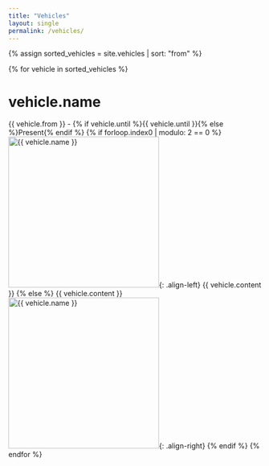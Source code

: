 ```yaml
---
title: "Vehicles"
layout: single
permalink: /vehicles/
---
```


{% assign sorted_vehicles = site.vehicles | sort: "from" %}
  
{% for vehicle in sorted_vehicles %}
<h1> vehicle.name </h1>
<span>{{ vehicle.from }} - {% if vehicle.until %}{{ vehicle.until }}{% else %}Present{% endif %}</span>
{% if forloop.index0 | modulo: 2 == 0 %}
              <img src="{{ vehicle.image | relative_url }}" alt="{{ vehicle.name }}" width="300" height="300">{: .align-left}
            {{ vehicle.content }}
        {% else %}
            {{ vehicle.content }}
              <img src="{{ vehicle.image | relative_url }}" alt="{{ vehicle.name }}" width="300" height="300">{: .align-right}
        {% endif %}
  {% endfor %}
